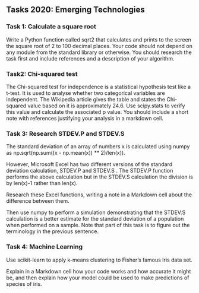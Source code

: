 ## Tasks 2020: Emerging Technologies

### Task 1: Calculate a square root
Write a Python function called sqrt2 that calculates and prints to the screen the square root of 2 to 100 decimal places. Your code should not depend on any module from the standard library or otherwise. You should research the task first and include references and a description of your algorithm.


### Task2: Chi-squared test
The Chi-squared test for independence is a statistical hypothesis test like a t-test. It is used to analyse whether two categorical variables are independent. The Wikipedia article gives the table and states the Chi-squared value based on it is approximately 24.6. Use scipy.stats to verify this value and calculate the associated p value. You should include a short note with references justifying your analysis in a markdown cell.


### Task 3: Research STDEV.P and STDEV.S
The standard deviation of an array of numbers x is calculated using numpy as np.sqrt(np.sum((x - np.mean(x)) ** 2)/len(x)).

However, Microsoft Excel has two different versions of the standard deviation calculation, STDEV.P and STDEV.S . The STDEV.P function performs the above calculation but in the STDEV.S calculation the division is by len(x)-1 rather than len(x).

Research these Excel functions, writing a note in a Markdown cell about the difference between them.

Then use numpy to perform a simulation demonstrating that the STDEV.S calculation is a better estimate for the standard deviation of a population when performed on a sample. Note that part of this task is to figure out the terminology in the previous sentence.


### Task 4: Machine Learning
Use scikit-learn to apply k-means clustering to Fisher’s famous Iris data set. 

Explain in a Markdown cell how your code works and how accurate it might be, and then explain how your model could be used to make predictions of species of iris.

